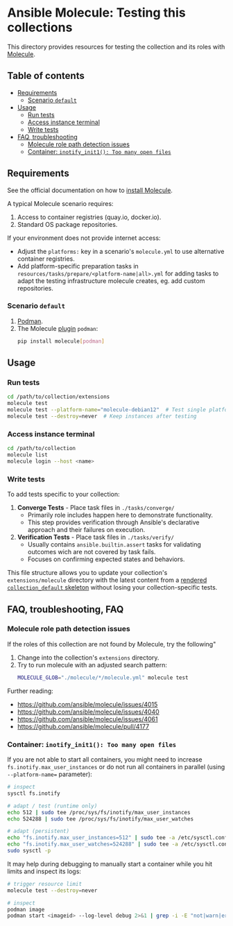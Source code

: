 # Ansible Molecule: Testing this collections

This directory provides resources for testing the collection and its roles with [Molecule](https://ansible.readthedocs.io/projects/molecule/).


## Table of contents

- [Requirements](#requirements)
  - [Scenario `default`](#requirements-scenario-default)
- [Usage](#usage)
  - [Run tests](#usage-testing)
  - [Access instance terminal](#usage-instance-access)
  - [Write tests](#usage-add-tests)
- [FAQ, troubleshooting](#faq)
  - [Molecule role path detection issues](#faq-role-path-detection)
  - [Container: `inotify_init1(): Too many open files`](#faq-inotify)



## Requirements<a id="requirements"></a>

 See the official documentation on how to [install Molecule](https://ansible.readthedocs.io/projects/molecule/installation/#pip).

A typical Molecule scenario requires:

1. Access to container registries (quay.io, docker.io).
2. Standard OS package repositories.

If your environment does not provide internet access:

* Adjust the `platforms:` key in a scenario's `molecule.yml` to use alternative container registries.
* Add platform-specific preparation tasks in `resources/tasks/prepare/<platform-name|all>.yml` for adding tasks to adapt the testing infrastructure molecule creates, eg. add custom repositories.


### Scenario `default`<a id="requirements-scenario-default"></a>

1. [Podman](https://podman.io/docs/installation).
2. The Molecule [plugin](https://github.com/ansible-community/molecule-plugins) `podman`:
   ```bash
   pip install molecule[podman]
   ```


## Usage<a id="usage"></a>

### Run tests<a id="usage-testing"></a>

```bash
cd /path/to/collection/extensions
molecule test
molecule test --platform-name="molecule-debian12"  # Test single platform
molecule test --destroy=never  # Keep instances after testing
```



### Access instance terminal<a id="usage-instance-access"></a>

```bash
cd /path/to/collection
molecule list
molecule login --host <name>
```



### Write tests<a id="usage-add-tests"></a>

To add tests specific to your collection:

1. **Converge Tests** - Place task files in `./tasks/converge/`
   - Primarily role includes happen here to demonstrate functionality.
   - This step provides verification through Ansible's declarative approach and their failures on execution.
2. **Verification Tests** - Place task files in `./tasks/verify/`
   - Usually contains `ansible.builtin.assert` tasks for validating outcomes wich are not covered by task fails.
   - Focuses on confirming expected states and behaviors.

This file structure allows you to update your collection's `extensions/molecule` directory with the latest content from a [rendered `collection_default` skeleton](https://github.com/foundata/ansible-skeletons) without losing your collection-specific tests.


## FAQ, troubleshooting, FAQ<a id="faq"></a>

### Molecule role path detection issues<a id="faq-role-path-detection"></a>

If the roles of this collection are not found by Molecule, try the following"

1. Change into the collection's `extensions` directory.
2. Try to run molecule with an adjusted search pattern:
   ```bash
   MOLECULE_GLOB="./molecule/*/molecule.yml" molecule test
   ```

Further reading:

* https://github.com/ansible/molecule/issues/4015
* https://github.com/ansible/molecule/issues/4040
* https://github.com/ansible/molecule/issues/4061
* https://github.com/ansible/molecule/pull/4177



### Container: `inotify_init1(): Too many open files`<a id="faq-inotify"></a>

If you are not able to start all containers, you might need to increase `fs.inotify.max_user_instances` or do not run all containers in parallel (using `--platform-name=` parameter):

```bash
# inspect
sysctl fs.inotify

# adapt / test (runtime only)
echo 512 | sudo tee /proc/sys/fs/inotify/max_user_instances
echo 524288 | sudo tee /proc/sys/fs/inotify/max_user_watches

# adapt (persistent)
echo "fs.inotify.max_user_instances=512" | sudo tee -a /etc/sysctl.conf
echo "fs.inotify.max_user_watches=524288" | sudo tee -a /etc/sysctl.conf
sudo sysctl -p
```

It may help during debugging to manually start a container while you hit limits and inspect its logs:

```bash
# trigger resource limit
molecule test --destroy=never

# inspect
podman image
podman start <imageid> --log-level debug 2>&1 | grep -i -E "not|warn|err|deny|denie"
```
